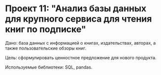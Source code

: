 # Проект 11: "Анализ базы данных для крупного сервиса для чтения книг по подписке"

Дано: база данных с информацией о книгах, издательствах, авторах, а также пользовательские обзоры книг.

Цель: сформулировать ценностное предложение для нового продукта.

Используемые библиотеки: SQL, pandas.
